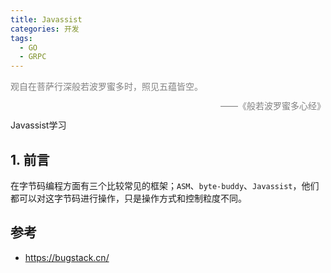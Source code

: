 ```yaml
---
title: Javassist
categories: 开发
tags:
  - GO
  - GRPC
---
```


<font style="color:Gray; float:left">观自在菩萨行深般若波罗蜜多时，照见五蕴皆空。</font><br>

<font style="color:Gray; float:right">——《般若波罗蜜多心经》</font>

<br>

Javassist学习

<!-- more -->



## 1. 前言

在字节码编程方面有三个比较常见的框架；`ASM`、`byte-buddy`、`Javassist`，他们都可以对这字节码进行操作，只是操作方式和控制粒度不同。

















## 参考

- https://bugstack.cn/
